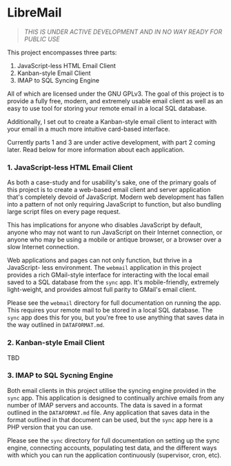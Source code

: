 # LibreMail

> *THIS IS UNDER ACTIVE DEVELOPMENT AND IN NO WAY READY FOR PUBLIC USE*

This project encompasses three parts:

1. JavaScript-less HTML Email Client
2. Kanban-style Email Client
3. IMAP to SQL Syncing Engine

All of which are licensed under the GNU GPLv3. The goal of this project is to
provide a fully free, modern, and extremely usable email client as well as an
easy to use tool for storing your remote email in a local SQL database.

Additionally, I set out to create a Kanban-style email client to interact with
your email in a much more intuitive card-based interface.

Currently parts 1 and 3 are under active development, with part 2 coming later.
Read below for more information about each application.

### 1. JavaScript-less HTML Email Client

As both a case-study and for usability's sake, one of the primary goals of this
project is to create a web-based email client and server application that's
completely devoid of JavaScript. Modern web development has fallen into a
pattern of not only requiring JavaScript to function, but also bundling large
script files on every page request.

This has implications for anyone who disables JavaScript by default, anyone who
may not want to run JavaScript on their Internet connection, or anyone who may
be using a mobile or antique browser, or a browser over a slow Internet
connection.

Web applications and pages can not only function, but thrive in a JavaScript-
less environment. The `webmail` application in this project provides a rich
GMail-style interface for interacting with the local email saved to a SQL
database from the `sync` app. It's mobile-friendly, extremely light-weight, and
provides almost full parity to GMail's email client.

Please see the `webmail` directory for full documentation on running the app.
This requires your remote mail to be stored in a local SQL database. The `sync`
app does this for you, but you're free to use anything that saves data in the
way outlined in `DATAFORMAT.md`.

### 2. Kanban-style Email Client

TBD

### 3. IMAP to SQL Sycning Engine

Both email clients in this project utilise the syncing engine provided in the
`sync` app. This application is designed to continually archive emails from any
number of IMAP servers and accounts. The data is saved in a format outlined in
the `DATAFORMAT.md` file. Any application that saves data in the format outlined
in that document can be used, but the `sync` app here is a PHP version that you
can use.

Please see the `sync` directory for full documentation on setting up the sync
engine, connecting accounts, populating test data, and the different ways with
which you can run the application continuously (supervisor, cron, etc).